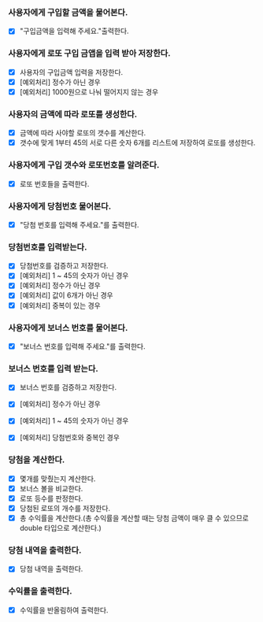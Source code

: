 ### 사용자에게 구입할 금액을 물어본다.
- [x] "구입금액을 입력해 주세요."출력한다.

### 사용자에게 로또 구입 금앱을 입력 받아 저장한다.
- [x] 사용자의 구입금액 입력을 저장한다.
- [x] [예외처리] 정수가 아닌 경우
- [x] [예외처리] 1000원으로 나눠 떨어지지 않는 경우

### 사용자의 금액에 따라 로또를 생성한다.
- [x] 금액에 따라 사야할 로또의 갯수를 계산한다.
- [x] 갯수에 맞게 1부터 45의 서로 다른 숫자 6개를 리스트에 저장하여 로또를 생성한다.

### 사용자에게 구입 갯수와 로또번호를 알려준다.
- [x] 로또 번호들을 출력한다.

### 사용자에게 당첨번호 물어본다.
- [x] "당첨 번호를 입력해 주세요."를 출력한다.

### 당첨번호를 입력받는다.
- [x] 당첨번호를 검증하고 저장한다.
- [x] [예외처리] 1 ~ 45의 숫자가 아닌 경우
- [x] [예외처리] 정수가 아닌 경우
- [x] [예외처리] 값이 6개가 아닌 경우
- [x] [예외처리] 중복이 있는 경우

### 사용자에게 보너스 번호를 물어본다.
- [x] "보너스 번호를 입력해 주세요."를 출력한다.

### 보너스 번호를 입력 받는다.
- [x] 보너스 번호를 검증하고 저장한다.
- [x] [예외처리] 정수가 아닌 경우
- [x] [예외처리] 1 ~ 45의 숫자가 아닌 경우
- [x] [예외처리] 당첨번호와 중복인 경우


### 당첨을 계산한다.
- [x] 몇개를 맞췄는지 계산한다.
- [x] 보너스 볼을 비교한다.
- [x] 로또 등수를 판정한다.
- [x] 당첨된 로또의 개수를 저장한다.
- [x] 총 수익률을 계산한다.(총 수익률을 계산할 때는 당첨 금액이 매우 클 수 있으므로 double 타입으로 계산한다.)

### 당첨 내역을 출력한다.
- [x] 당첨 내역을 출력한다.

### 수익률을 출력한다.
- [x] 수익률을 반올림하여 출력한다.
